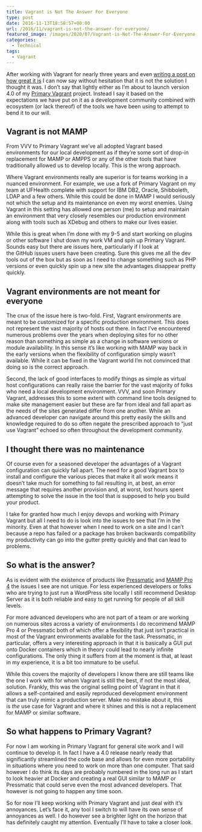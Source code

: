 ```yaml
---
title: Vagrant is Not The Answer For Everyone
type: post
date: 2016-11-13T18:58:57+00:00
url: /2016/11/vagrant-is-not-the-answer-for-everyone/
featured_image: /images/2020/07/Vagrant-is-Not-The-Answer-For-Everyone.jpg
categories:
  - Technical
tags:
  - Vagrant
---
```


After working with Vagrant for nearly three years and even [writing a post on how great it is][1] I can now say without hesitation that it is not the solution I thought it was. I don’t say that lightly either as I’m about to launch version 4.0 of my [Primary Vagrant][2] project. Instead I say it based on the expectations we have put on it as a development community combined with ecosystem (or lack thereof) of the tools we have been using to attempt to bend it to our will.

## Vagrant is not MAMP

From VVV to Primary Vagrant we’ve all adopted Vagrant based environments for our local development as if they’re&nbsp;some sort of drop-in replacement for MAMP or AMPPS or any of the other tools that have traditionally allowed us to develop locally. This is the wrong approach.

Where Vagrant environments really are superior is for teams working in a nuanced environment. For example, we use a fork of Primary Vagrant on my team at UFHealth complete with support for IBM DB2, Oracle, Shibboleth, LDAP and a few others. While this could be done in MAMP I would seriously not which the setup and its maintenance on even my worst enemies. Using Vagrant in this setting has allowed one person (me) to setup and maintain an environment that very closely resembles our production environment along with tools such as XDebug and others to make our lives easier.

While this is great when I’m done with my 9-5 and start working on plugins or other software I shut down my work VM and spin up Primary Vagrant. Sounds easy but there are issues here, particularly if I look at the&nbsp;GitHub&nbsp;issues users have been creating. Sure this gives me all the dev tools out of the box but as soon as I need to change something such as PHP versions or even quickly spin up a new site the advantages disappear pretty quickly.

## Vagrant environments are not meant for everyone

The crux of the issue here&nbsp;is two-fold. First, Vagrant environments are meant to be customized for a specific production environment. This does not represent the vast majority of hosts out there. In fact I’ve encountered numerous&nbsp;problems over the years when deploying sites for no other reason than&nbsp;something as simple as a change in software versions or module availability. In this sense it’s like working with MAMP way back in the early versions when the flexibility of configuration simply wasn’t available. While it can be fixed in the Vagrant world I’m not convinced that doing so is the correct approach.

Second, the lack of good interfaces to modify things as simple as virtual host configurations can really raise the barrier for the vast majority of folks who need a local development environment. VVV, and soon Primary Vagrant, addresses this to some extent with command line tools designed to make site management easier but these are far from ideal and&nbsp;fall apart as the needs of the sites generated differ from one another. While an advanced developer can navigate around this pretty easily the skills and knowledge required to do so often negate the prescribed approach to “just use Vagrant” echoed so often throughout the development community.

## I thought there was no maintenance

Of course even for a seasoned developer the advantages of a Vagrant configuration can quickly fall apart. The need for a good Vagrant box to install and configure the various pieces that make it all work means it doesn’t take much for something to fail resulting in, at best, an error message that requires another provision and, at worst, lost hours spent attempting to solve the issue in the tool that is supposed to help you build your product.

I take for granted how much I enjoy devops and working with Primary Vagrant but all I need to do is look into the issues to see that I’m in the minority.&nbsp;Even at that however when I need to work on a site and I can’t because a repo has failed or a package has broken backwards compatibility my productivity can go into the gutter pretty quickly and that can lead to problems.

## So what is the answer?

As is evident with the existence of products like [Pressmatic](https://localwp.com/) and [MAMP Pro 4](https://www.mamp.info/en/) the issues I see are not unique. For less experienced developers or folks who are trying to just run a WordPress site locally I still recommend Desktop Server as it is both reliable and easy to get running for people of all skill levels.

For more advanced developers who are not part of a team or are working on numerous sites across a variety of environments I do recommend MAMP Pro 4 or Pressmatic both of which offer a flexibility that just isn’t&nbsp;practical in most of the Vagrant environments available for the task. Pressmatic, in particular, offers a very interesting approach in that it is basically a GUI put onto Docker containers which in theory could lead to nearly infinite configurations. The only thing it suffers from at the moment is that, at least in my experience, it is a bit too immature to be useful.

While this covers the majority of developers I know there are still teams like the one I work with for whom Vagrant is still the best, if not the most ideal, solution. Frankly, this was the original selling point of Vagrant in that it allows a self-contained and easily reproduced development environment that can truly mimic a production server. Make no mistake about it, this is&nbsp;_the_ use case for Vagrant and where it shines and this is not a replacement for MAMP or similar software.

## So what happens to Primary Vagrant?

For now I am working in Primary Vagrant for general site work and I will continue to develop it. In fact I have a 4.0 release nearly ready that significantly streamlined the code base and allows for even more portability in situations where you need to work on more than one computer. That said however I do think its days are probably numbered in the long run as I start to look heavier at Docker and creating a real GUI similar to MAMP or Pressmatic that could serve even the most advanced developers. That however is not going to happen any time soon.

So for now I’ll keep working with Primary Vagrant and just deal with it’s annoyances. Let’s face it, any tool I switch to will have its own sense of annoyances as well. I do however see a brighter light on the horizon that has definitely caught my attention. Eventually I’ll have to take a closer look.

 [1]: /2013/08/virtual-machines-the-holy-grail-of-local-web-development/
 [2]: https://github.com/ChrisWiegman/primary-vagrant